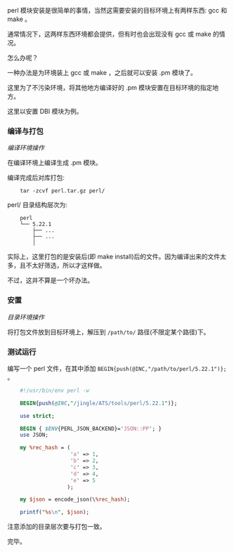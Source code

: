 
perl 模块安装是很简单的事情，当然这需要安装的目标环境上有两样东西: gcc 和 make 。

通常情况下，这两样东西环境都会提供，但有时也会出现没有 gcc 或 make 的情况。

怎么办呢？

一种办法是为环境装上 gcc 或 make ，之后就可以安装 .pm 模块了。

这里为了不污染环境，将其他地方编译好的 .pm 模块安置在目标环境的指定地方。

这里以安置 DBI 模块为例。


### 编译与打包

*编译环境操作*

在编译环境上编译生成 .pm 模块。

编译完成后对库打包:
```
    tar -zcvf perl.tar.gz perl/
```
perl/ 目录结构层次为:
```
    perl
    └── 5.22.1
        ├── ...
        ├── ...
        │  
```


实际上，这里打包的是安装后(即 make install)后的文件。因为编译出来的文件太多，且不太好筛选，所以才这样做。

不过，这并不算是一个坏办法。


### 安置

*目录环境操作*

将打包文件放到目标环境上，解压到 `/path/to/` 路径(不限定某个路径)下。


### 测试运行

编写一个 perl 文件，在其中添加 `BEGIN{push(@INC,"/path/to/perl/5.22.1")};` 。

```pl
    #!/usr/bin/env perl -w

    BEGIN{push(@INC,"/jingle/ATS/tools/perl/5.22.1")};

    use strict;

    BEGIN { $ENV{PERL_JSON_BACKEND}='JSON::PP'; }
    use JSON;

    my %rec_hash = (
                    'a' => 1,
                    'b' => 2,
                    'c' => 3,
                    'd' => 4,
                    'e' => 5
                   );

    my $json = encode_json(\%rec_hash);

    printf("%s\n", $json);
```

注意添加的目录层次要与打包一致。

完毕。

